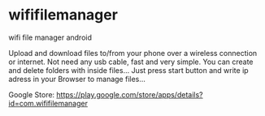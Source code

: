 wififilemanager
===============

wifi file manager android

Upload and download files to/from your phone over a wireless connection or internet. 
Not need any usb cable, fast and very simple. You can create and delete folders with inside files... 
Just press start button and write ip adress in your Browser to manage files...

Google Store:
https://play.google.com/store/apps/details?id=com.wififilemanager
